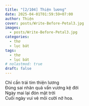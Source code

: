 ```yaml
---
title: "[2/104] Thiện lương"
date: 2025-04-01T01:59:59+07:00
author: Thiện
cover: posts/Write-Before-Petal3.jpg
images:
  - posts/Write-Before-Petal3.jpg
categories:
  - thơ
  - lục bát
tags:
  - thơ
  - lục bát
# nolastmod: true
draft: false
---
```


Chỉ cần trái tim thiện lương  
Đúng sai nhân quả vấn vương kệ đời  
Ngày mai lại đón mặt trời  
Cuối ngày vui vẻ môi cười nở hoa.